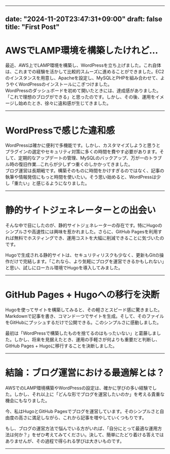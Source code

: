 
---
date: "2024-11-20T23:47:31+09:00"
draft: false
title: "First Post"
---

# AWSでLAMP環境を構築したけれど…
最近、AWS上でLAMP環境を構築し、WordPressを立ち上げました。これ自体は、これまでの経験を活かして比較的スムーズに進めることができました。EC2のインスタンスを用意し、Apacheを設定し、MySQLとPHPを組み合わせて、ようやくWordPressのインストールにこぎつけました。  
WordPressのダッシュボードを初めて開いたときには、達成感がありました。「これで理想のブログができる」と思ったのです。しかし、その後、運用をイメージし始めたとき、徐々に違和感が生じてきました。

---


# WordPressで感じた違和感
WordPressは確かに便利で多機能です。しかし、カスタマイズしようと思うとプラグインの選定やセキュリティ対策に多くの時間を費やす必要があります。そして、定期的なアップデートの管理、MySQLのバックアップ、万が一のトラブル時の復旧作業…これらが少しずつ重くのしかかってきました。  
ブログ運営は長期戦です。構築そのものに時間をかけすぎるのではなく、記事の執筆や情報発信にもっと時間を使いたい。そう思い始めると、WordPressは少し「重たい」と感じるようになりました。

---

# 静的サイトジェネレーターとの出会い
そんな中で目にしたのが、静的サイトジェネレーターの存在です。特にHugoのシンプルさや高速性には興味を惹かれました。さらに、GitHub Pagesを利用すれば無料でホスティングでき、運用コストを大幅に削減できることに気づいたのです。  

Hugoで生成される静的サイトは、セキュリティリスクも少なく、更新もGitの操作だけで完結します。「これなら、より気軽にブログを運営できるかもしれない」と思い、試しにローカル環境でHugoを導入してみました。  

---

# GitHub Pages + Hugoへの移行を決断
Hugoを使ってサイトを構築してみると、その軽さとスピード感に驚きました。Markdownで記事を書き、コマンド一つでサイトを生成。そして、そのファイルをGitHubにプッシュするだけで公開できる。このシンプルさに感動しました。  

最初は「WordPressで構築したものを捨てるのはもったいない」と葛藤しました。しかし、将来を見据えたとき、運用の手軽さが何よりも重要だと判断し、GitHub Pages + Hugoに移行することを決断しました。  

---

# 結論：ブログ運営における最適解とは？
AWSでのLAMP環境構築やWordPressの設定は、確かに学びの多い経験でした。しかし、それ以上に「どんな形でブログを運営したいのか」を考える貴重な機会にもなりました。  

今、私はHugoとGitHub Pagesでブログを運営しています。そのシンプルさと自由度の高さに満足しながら、これから記事を増やしていくつもりです。

もし、ブログの運営方法で悩んでいる方がいれば、「自分にとって最適な運用方法は何か？」をぜひ考えてみてください。決して、簡単にたどり着ける答えではありませんが、その過程で得られる学びは大きいものです。

---

